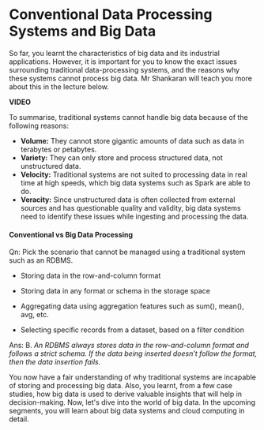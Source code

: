 # Conventional Data Processing Systems and Big Data

So far, you learnt the characteristics of big data and its industrial applications. However, it is important for you to know the exact issues surrounding traditional data-processing systems, and the reasons why these systems cannot process big data. Mr Shankaran will teach you more about this in the lecture below.

**VIDEO**

To summarise, traditional systems cannot handle big data because of the following reasons:

- **Volume:** They cannot store gigantic amounts of data such as data in terabytes or petabytes.
- **Variety:** They can only store and process structured data, not unstructured data.
- **Velocity:** Traditional systems are not suited to processing data in real time at high speeds, which big data systems such as Spark are able to do.
- **Veracity:** Since unstructured data is often collected from external sources and has questionable quality and validity, big data systems need to identify these issues while ingesting and processing the data.

#### Conventional vs Big Data Processing

Qn: Pick the scenario that cannot be managed using a traditional system such as an RDBMS.

- Storing data in the row-and-column format

- Storing data in any format or schema in the storage space

- Aggregating data using aggregation features such as sum(), mean(), avg, etc.

- Selecting specific records from a dataset, based on a filter condition

Ans: B. *An RDBMS always stores data in the row-and-column format and follows a strict schema. If the data being inserted doesn’t follow the format, then the data insertion fails.*

You now have a fair understanding of why traditional systems are incapable of storing and processing big data. Also, you learnt, from a few case studies, how big data is used to derive valuable insights that will help in decision-making. Now, let's dive into the world of big data. In the upcoming segments, you will learn about big data systems and cloud computing in detail.
